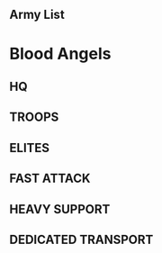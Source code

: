 ## Army List

# Blood Angels

## HQ

## TROOPS

## ELITES

## FAST ATTACK

## HEAVY SUPPORT

## DEDICATED TRANSPORT